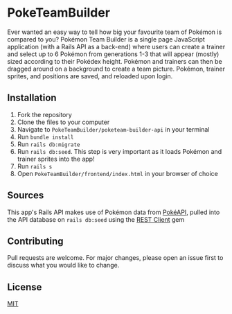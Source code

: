 # PokeTeamBuilder

Ever wanted an easy way to tell how big your favourite team of Pokémon is compared to you? Pokémon Team Builder is a single page JavaScript application (with a Rails API as a back-end) where users can create a trainer and select up to 6 Pokémon from generations 1-3 that will appear (mostly) sized according to their Pokédex height. Pokémon and trainers can then be dragged around on a background to create a team picture. Pokémon, trainer sprites, and positions are saved, and reloaded upon login.


## Installation

1. Fork the repository
2. Clone the files to your computer
3. Navigate to `PokeTeamBuilder/poketeam-builder-api` in your terminal
4. Run `bundle install`
5. Run `rails db:migrate`
6. Run `rails db:seed`. This step is very important as it loads Pokémon and trainer sprites into the app!
7. Run `rails s`
8. Open `PokeTeamBuilder/frontend/index.html` in your browser of choice

## Sources
This app's Rails API makes use of Pokémon data from [PokéAPI](https://pokeapi.co/), pulled into the API database on `rails db:seed` using the [REST Client](https://github.com/rest-client/rest-client) gem

## Contributing
Pull requests are welcome. For major changes, please open an issue first to discuss what you would like to change.

## License
[MIT](https://choosealicense.com/licenses/mit/)

